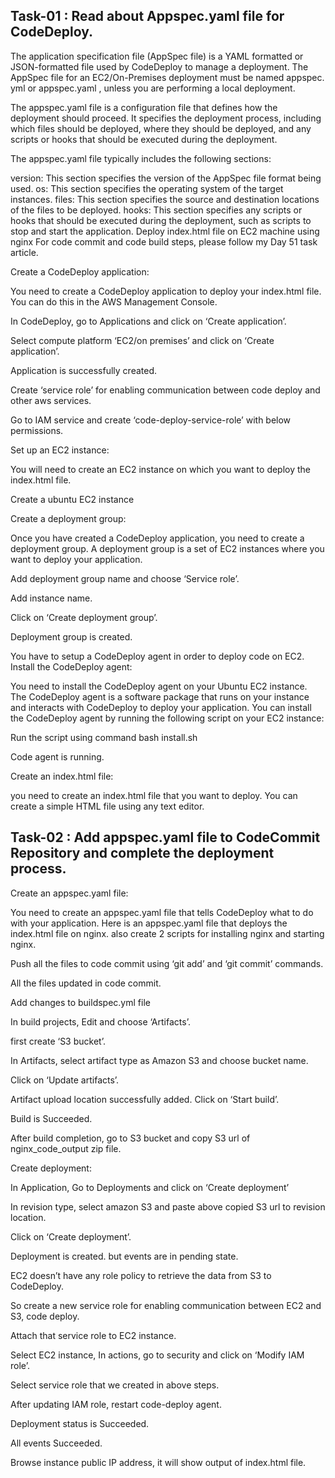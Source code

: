 ## Task-01 : Read about Appspec.yaml file for CodeDeploy.
The application specification file (AppSpec file) is a YAML formatted or JSON-formatted file used by CodeDeploy to manage a deployment. The AppSpec file for an EC2/On-Premises deployment must be named appspec. yml or appspec.yaml , unless you are performing a local deployment.

The appspec.yaml file is a configuration file that defines how the deployment should proceed. It specifies the deployment process, including which files should be deployed, where they should be deployed, and any scripts or hooks that should be executed during the deployment.

The appspec.yaml file typically includes the following sections:

version: This section specifies the version of the AppSpec file format being used.
os: This section specifies the operating system of the target instances.
files: This section specifies the source and destination locations of the files to be deployed.
hooks: This section specifies any scripts or hooks that should be executed during the deployment, such as scripts to stop and start the application.
Deploy index.html file on EC2 machine using nginx
For code commit and code build steps, please follow my Day 51 task article.

Create a CodeDeploy application:

You need to create a CodeDeploy application to deploy your index.html file. You can do this in the AWS Management Console.

In CodeDeploy, go to Applications and click on ‘Create application’.


Select compute platform ‘EC2/on premises’ and click on ‘Create application’.


Application is successfully created.


Create ‘service role’ for enabling communication between code deploy and other aws services.

Go to IAM service and create ‘code-deploy-service-role’ with below permissions.


Set up an EC2 instance:

You will need to create an EC2 instance on which you want to deploy the index.html file.

Create a ubuntu EC2 instance


Create a deployment group:

Once you have created a CodeDeploy application, you need to create a deployment group. A deployment group is a set of EC2 instances where you want to deploy your application.


Add deployment group name and choose ‘Service role’.



Add instance name.



Click on ‘Create deployment group’.


Deployment group is created.


You have to setup a CodeDeploy agent in order to deploy code on EC2.
Install the CodeDeploy agent:

You need to install the CodeDeploy agent on your Ubuntu EC2 instance. The CodeDeploy agent is a software package that runs on your instance and interacts with CodeDeploy to deploy your application. You can install the CodeDeploy agent by running the following script on your EC2 instance:


Run the script using command bash install.sh


Code agent is running.


Create an index.html file:

you need to create an index.html file that you want to deploy. You can create a simple HTML file using any text editor.


## Task-02 : Add appspec.yaml file to CodeCommit Repository and complete the deployment process.
Create an appspec.yaml file:

You need to create an appspec.yaml file that tells CodeDeploy what to do with your application. Here is an appspec.yaml file that deploys the index.html file on nginx. also create 2 scripts for installing nginx and starting nginx.


Push all the files to code commit using ‘git add’ and ‘git commit’ commands.


All the files updated in code commit.


Add changes to buildspec.yml file


In build projects, Edit and choose ‘Artifacts’.


first create ‘S3 bucket’.


In Artifacts, select artifact type as Amazon S3 and choose bucket name.


Click on ‘Update artifacts’.


Artifact upload location successfully added. Click on ‘Start build’.


Build is Succeeded.


After build completion, go to S3 bucket and copy S3 url of nginx_code_output zip file.


Create deployment:

In Application, Go to Deployments and click on ‘Create deployment’


In revision type, select amazon S3 and paste above copied S3 url to revision location.


Click on ‘Create deployment’.


Deployment is created. but events are in pending state.


EC2 doesn’t have any role policy to retrieve the data from S3 to CodeDeploy.

So create a new service role for enabling communication between EC2 and S3, code deploy.


Attach that service role to EC2 instance.

Select EC2 instance, In actions, go to security and click on ‘Modify IAM role’.


Select service role that we created in above steps.


After updating IAM role, restart code-deploy agent.


Deployment status is Succeeded.


All events Succeeded.


Browse instance public IP address, it will show output of index.html file.


